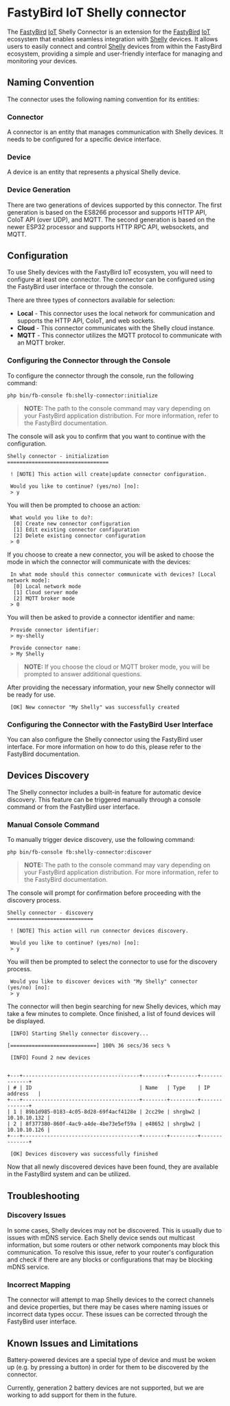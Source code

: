 # FastyBird IoT Shelly connector

The [FastyBird](https://www.fastybird.com) [IoT](https://en.wikipedia.org/wiki/Internet_of_things) Shelly Connector is an extension for the [FastyBird](https://www.fastybird.com) [IoT](https://en.wikipedia.org/wiki/Internet_of_things) ecosystem that enables seamless integration
with [Shelly](https://shelly.cloud) devices. It allows users to easily connect and control [Shelly](https://shelly.cloud) devices from within the FastyBird ecosystem,
providing a simple and user-friendly interface for managing and monitoring your devices.

## Naming Convention

The connector uses the following naming convention for its entities:

### Connector

A connector is an entity that manages communication with Shelly devices. It needs to be configured for a specific device interface.

### Device

A device is an entity that represents a physical Shelly device.

### Device Generation

There are two generations of devices supported by this connector.
The first generation is based on the ES8266 processor and supports HTTP API, CoIoT API (over UDP), and MQTT.
The second generation is based on the newer ESP32 processor and supports HTTP RPC API, websockets, and MQTT.

## Configuration

To use Shelly devices with the FastyBird IoT ecosystem, you will need to configure at least one connector.
The connector can be configured using the FastyBird user interface or through the console.

There are three types of connectors available for selection:

- **Local** - This connector uses the local network for communication and supports the HTTP API, CoIoT, and web sockets.
- **Cloud** - This connector communicates with the Shelly cloud instance.
- **MQTT** - This connector utilizes the MQTT protocol to communicate with an MQTT broker.

### Configuring the Connector through the Console

To configure the connector through the console, run the following command:

```shell
php bin/fb-console fb:shelly-connector:initialize
```

> **NOTE:**
The path to the console command may vary depending on your FastyBird application distribution. For more information, refer to the FastyBird documentation.

The console will ask you to confirm that you want to continue with the configuration.

```shell
Shelly connector - initialization
=================================

 ! [NOTE] This action will create|update connector configuration.                                                       

 Would you like to continue? (yes/no) [no]:
 > y
```

You will then be prompted to choose an action:

```shell
 What would you like to do?:
  [0] Create new connector configuration
  [1] Edit existing connector configuration
  [2] Delete existing connector configuration
 > 0
```

If you choose to create a new connector, you will be asked to choose the mode in which the connector will communicate with the devices:

```shell
 In what mode should this connector communicate with devices? [Local network mode]:
  [0] Local network mode
  [1] Cloud server mode
  [2] MQTT broker mode
 > 0
```

You will then be asked to provide a connector identifier and name:

```shell
 Provide connector identifier:
 > my-shelly
```

```shell
 Provide connector name:
 > My Shelly
```

> **NOTE:**
If you choose the cloud or MQTT broker mode, you will be prompted to answer additional questions.

After providing the necessary information, your new Shelly connector will be ready for use.

```shell
 [OK] New connector "My Shelly" was successfully created                                                                
```

### Configuring the Connector with the FastyBird User Interface

You can also configure the Shelly connector using the FastyBird user interface. For more information on how to do this,
please refer to the FastyBird documentation.

## Devices Discovery

The Shelly connector includes a built-in feature for automatic device discovery. This feature can be triggered manually
through a console command or from the FastyBird user interface.

### Manual Console Command

To manually trigger device discovery, use the following command:

```shell
php bin/fb-console fb:shelly-connector:discover
```

> **NOTE:**
The path to the console command may vary depending on your FastyBird application distribution. For more information, refer to the FastyBird documentation.

The console will prompt for confirmation before proceeding with the discovery process.

```shell
Shelly connector - discovery
============================

 ! [NOTE] This action will run connector devices discovery.

 Would you like to continue? (yes/no) [no]:
 > y
```

You will then be prompted to select the connector to use for the discovery process.

```shell
 Would you like to discover devices with "My Shelly" connector (yes/no) [no]:
 > y
```

The connector will then begin searching for new Shelly devices, which may take a few minutes to complete. Once finished,
a list of found devices will be displayed.

```shell
 [INFO] Starting Shelly connector discovery...

[============================] 100% 36 secs/36 secs %

 [INFO] Found 2 new devices


+---+--------------------------------------+--------+---------+--------------+
| # | ID                                   | Name   | Type    | IP address   |
+---+--------------------------------------+--------+---------+--------------+
| 1 | 89b1d985-0183-4c05-8d28-69f4acf4128e | 2cc29e | shrgbw2 | 10.10.10.132 |
| 2 | 8f377380-860f-4ac9-a4de-4be73e5ef59a | e48652 | shrgbw2 | 10.10.10.126 |
+---+--------------------------------------+--------+---------+--------------+

 [OK] Devices discovery was successfully finished
```

Now that all newly discovered devices have been found, they are available in the FastyBird system and can be utilized.

## Troubleshooting

### Discovery Issues

In some cases, Shelly devices may not be discovered. This is usually due to issues with mDNS service. Each Shelly device
sends out multicast information, but some routers or other network components may block this communication.
To resolve this issue, refer to your router's configuration and check if there are any blocks or configurations that may
be blocking mDNS service.

### Incorrect Mapping

The connector will attempt to map Shelly devices to the correct channels and device properties, but there may be cases
where naming issues or incorrect data types occur. These issues can be corrected through the FastyBird user interface.

## Known Issues and Limitations

Battery-powered devices are a special type of device and must be woken up (e.g. by pressing a button) in order for them
to be discovered by the connector.

Currently, generation 2 battery devices are not supported, but we are working to add support for them in the future.
